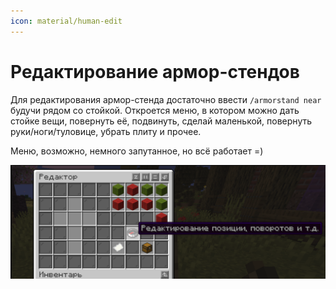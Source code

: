 ```yaml
---
icon: material/human-edit
---
```


# Редактирование армор-стендов

Для редактирования армор-стенда достаточно ввести `/armorstand near` будучи рядом со стойкой. Откроется меню, в котором можно дать стойке вещи, повернуть её, подвинуть, сделай маленькой, повернуть руки/ноги/туловице, убрать плиту и прочее. 

Меню, возможно, немного запутанное, но всё работает =)

![armorstand](../../assets/armorstand.png)
